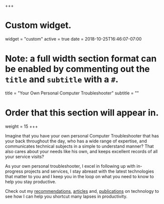 +++
# Custom widget.
widget = "custom"
active = true
date = 2018-10-25T16:46:07-07:00

# Note: a full width section format can be enabled by commenting out the `title` and `subtitle` with a `#`.
title = "Your Own Personal Computer Troubleshooter"
subtitle = ""

# Order that this section will appear in.
weight = 15
+++

Imagine that you have your own personal Computer Troubleshooter that has your back throughout the day, who has a wide range of expertise, and communicates technical subjects in a simple to understand manner? That also cares about your needs like his own, and keeps excellent records of all your service visits?

As your own personal troubleshooter, I excel in following up with in-progress projects and services, I stay abreast with the latest technologies that matter to you and I keep you in the loop on what you need to know to help you stay productive.

Check out my [recommendations](/recommendations/), [articles](updates/) and, [publications](/publications) on technology to see how I can help you shortcut many lapses in productivity.
